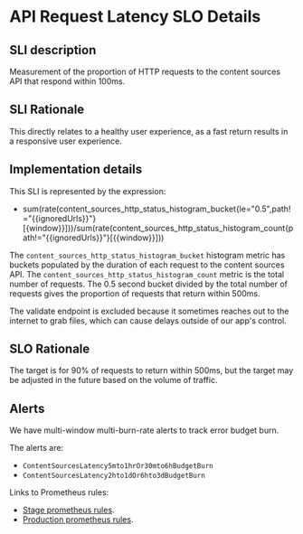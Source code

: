 # API Request Latency SLO Details

## SLI description

Measurement of the proportion of HTTP requests to the content sources API that respond within 100ms.

## SLI Rationale

This directly relates to a healthy user experience, as a fast return results in a responsive user experience.

## Implementation details

This SLI is represented by the expression: 

* sum(rate(content_sources_http_status_histogram_bucket{le="0.5",path!="{{ignoredUrls}}"}[{window}}]))/sum(rate(content_sources_http_status_histogram_count{path!="{{ignoredUrls}}"}[{{window}}]))

The `content_sources_http_status_histogram_bucket` histogram metric has buckets populated by the duration of each request to the content sources API. The `content_sources_http_status_histogram_count` metric is the total number of requests. The 0.5 second bucket divided by the total number of requests gives the proportion of requests that return within 500ms.

The validate endpoint is excluded because it sometimes reaches out to the internet to grab files, which can cause delays outside of our app's control. 

## SLO Rationale

The target is for 90% of requests to return within 500ms, but the target may be adjusted in the future based on the volume of traffic. 

## Alerts

We have multi-window multi-burn-rate alerts to track error budget burn.

The alerts are:
- `ContentSourcesLatency5mto1hrOr30mto6hBudgetBurn`
- `ContentSourcesLatency2hto1dOr6hto3dBudgetBurn`

Links to Prometheus rules: 
- [Stage prometheus rules][stage rules].
- [Production prometheus rules][prod rules].

[stage rules]: https://gitlab.cee.redhat.com/service/app-interface/-/blob/master/resources/insights-stage/content-sources-stage/content-sources-stage.prometheusrules.yml
[prod rules]: https://gitlab.cee.redhat.com/service/app-interface/-/blob/master/resources/insights-prod/content-sources-prod/content-sources-prod.prometheusrules.yml
